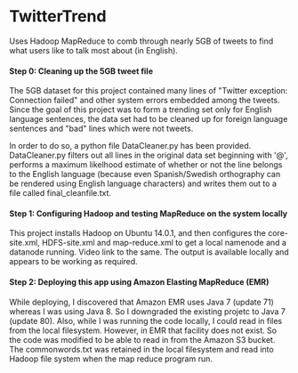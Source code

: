 # TwitterTrend
Uses Hadoop MapReduce to comb through nearly 5GB of tweets to find what users like to talk most about (in English). 

#### Step 0: Cleaning up the 5GB tweet file
The 5GB dataset for this project contained many lines of "Twitter exception: Connection failed" and other system errors embedded among the tweets. Since the goal of this project was to form a trending set only for English language sentences, the data set had to be cleaned up for foreign language sentences and "bad" lines which were not tweets. 

In order to do so, a python file DataCleaner.py has been provided. DataCleaner.py filters out all lines in the original data set beginning with '@', performs a maximum likelhood estimate of whether or not the line belongs to the English language (because even Spanish/Swedish orthography can be rendered using English language characters) and writes them out to a file called final_cleanfile.txt. 

#### Step 1: Configuring Hadoop and testing MapReduce on the system locally
This project installs Hadoop on Ubuntu 14.0.1, and then configures the core-site.xml, HDFS-site.xml and map-reduce.xml to get a local namenode and a datanode running. Video link to the same. The output is available locally and appears to be working as required. 

#### Step 2: Deploying this app using Amazon Elasting MapReduce (EMR)
While deploying, I discovered that Amazon EMR uses Java 7 (update 71) whereas I was using Java 8. So I downgraded the existing projetc to Java 7 (update 80). Also, while I was running the code locally, I could read in files from the local filesystem. However, in EMR that facility does not exist. So the code was modified to be able to read in from the Amazon S3 bucket. The commonwords.txt was retained in the local filesystem and read into Hadoop file system when the map reduce program run.
